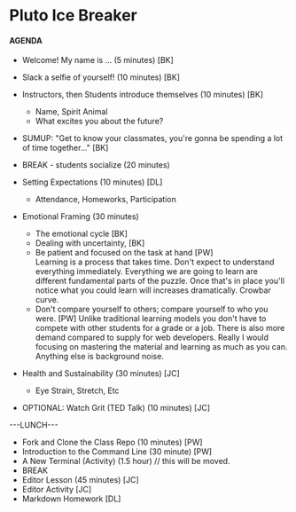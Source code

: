 # Pluto Ice Breaker

#### AGENDA
- Welcome!  My name is ...  (5 minutes) [BK]
- Slack a selfie of yourself! (10 minutes) [BK]
- Instructors, then Students introduce themselves (10 minutes) [BK]
  - Name, Spirit Animal
  - What excites you about the future?
- SUMUP: "Get to know your classmates, you're gonna be spending a lot of time together..." [BK]
- BREAK - students socialize  (20 minutes)

- Setting Expectations (10 minutes) [DL]
  - Attendance, Homeworks, Participation
- Emotional Framing (30 minutes)
  - The emotional cycle [BK]
  - Dealing with uncertainty, [BK]
  - Be patient and focused on the task at hand [PW]  
    Learning is a process that takes time. Don't expect to understand everything immediately. Everything we are going to learn are different fundamental parts of the puzzle. Once that's in place you'll notice what you could learn will increases dramatically. Crowbar curve.
  - Don't compare yourself to others; compare yourself to who you were. [PW]
    Unlike traditional learning models you don't have to compete with other students for a grade or a job. There is also more demand compared to supply for web developers. Really I would focusing on mastering the material and learning as much as you can. Anything else is background noise.
- Health and Sustainability (30 minutes) [JC]
  - Eye Strain, Stretch, Etc
- OPTIONAL: Watch Grit (TED Talk) (10 minutes) [JC]

---LUNCH---

- Fork and Clone the Class Repo (10 minutes) [PW]
- Introduction to the Command Line (30 minute) [PW]
- A New Terminal (Activity) (1.5 hour) // this will be moved.
- BREAK
- Editor Lesson (45 minutes) [JC]
- Editor Activity [JC]
- Markdown Homework [DL]
